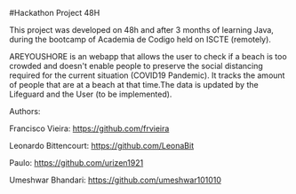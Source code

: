 
#Hackathon Project 48H

This project was developed on 48h and after 3 months of learning Java, during the bootcamp of Academia de Codigo held on ISCTE (remotely).

AREYOUSHORE is an webapp that allows the user to check if a beach is too crowded and doesn't enable people to preserve the social distancing required for the current situation (COVID19 Pandemic). It tracks the amount of people that are at a beach at that time.The data is updated by the Lifeguard and the User (to be implemented).

Authors:

Francisco Vieira: https://github.com/frvieira

Leonardo Bittencourt: https://github.com/LeonaBit

Paulo: https://github.com/urizen1921

Umeshwar Bhandari: https://github.com/umeshwar101010
